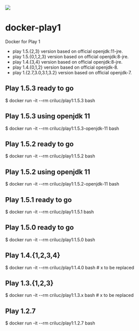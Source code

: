 [![](https://badge.imagelayers.io/criluc/play1:latest.svg)](https://imagelayers.io/?images=criluc/play1:latest 'Get your own badge on imagelayers.io')

docker-play1
============

Docker for Play 1

  - play 1.5.{2,3} version based on official openjdk:11-jre.  
  - play 1.5.{0,1,2,3} version based on official openjdk:8-jre.
  - play 1.4.{3,4} version based on official openjdk:8-jre.
  - play 1.4.{0,1,2} version based on official openjdk-8.
  - play 1.{2.7,3.0,3.1,3.2} version based on official openjdk-7.

Play 1.5.3 ready to go
-----------------------

$ docker run -it --rm criluc/play1:1.5.3 bash

Play 1.5.3 using openjdk 11
---------------------------

$ docker run -it --rm criluc/play1:1.5.3-openjdk-11 bash

Play 1.5.2 ready to go
-----------------------

$ docker run -it --rm criluc/play1:1.5.2 bash

Play 1.5.2 using openjdk 11
---------------------------

$ docker run -it --rm criluc/play1:1.5.2-openjdk-11 bash

Play 1.5.1 ready to go
-----------------------

$ docker run -it --rm criluc/play1:1.5.1 bash

Play 1.5.0 ready to go
-----------------------

$ docker run -it --rm criluc/play1:1.5.0 bash


Play 1.4.{1,2,3,4}
-----------------------

$ docker run -it --rm criluc/play1:1.4.0 bash # x to be replaced

Play 1.3.{1,2,3}
-----------------------

$ docker run -it --rm criluc/play1:1.3.x bash # x to be replaced  


Play 1.2.7
-----------------------

$ docker run -it --rm criluc/play1:1.2.7 bash